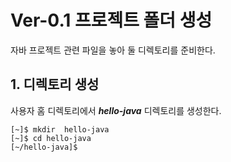 # Ver-0.1 프로젝트 폴더 생성

자바 프로젝트 관련 파일을 놓아 둘 디렉토리를 준비한다.

## 1. 디렉토리 생성

사용자 홈 디렉토리에서 ***hello-java*** 디렉토리를 생성한다.  

```
[~]$ mkdir  hello-java
[~]$ cd hello-java
[~/hello-java]$
```

